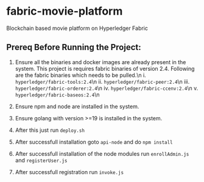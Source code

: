 # fabric-movie-platform
Blockchain based movie platform on Hyperledger Fabric

## Prereq Before Running the Project:

1. Ensure all the binaries and docker images are already present in the system. This project is requires fabric binaries of version 2.4. Following are the fabric binaries which needs to be pulled.\n
    i. `hyperledger/fabric-tools:2.4`\n
    ii. `hyperledger/fabric-peer:2.4`\n
    iii. `hyperledger/fabric-orderer:2.4`\n
    iv. `hyperledger/fabric-ccenv:2.4`\n
    v. `hyperledger/fabric-baseos:2.4`\n
    
2. Ensure npm and node are installed in the system.
3. Ensure golang with version >=19 is installed in the system.
4. After this just run `deploy.sh`
5. After successfull installation goto `api-node` and do `npm install`
6. After successfull installation of the node modules run `enrollAdmin.js` and `registerUser.js`
7. After successfull registration run `invoke.js`

##
